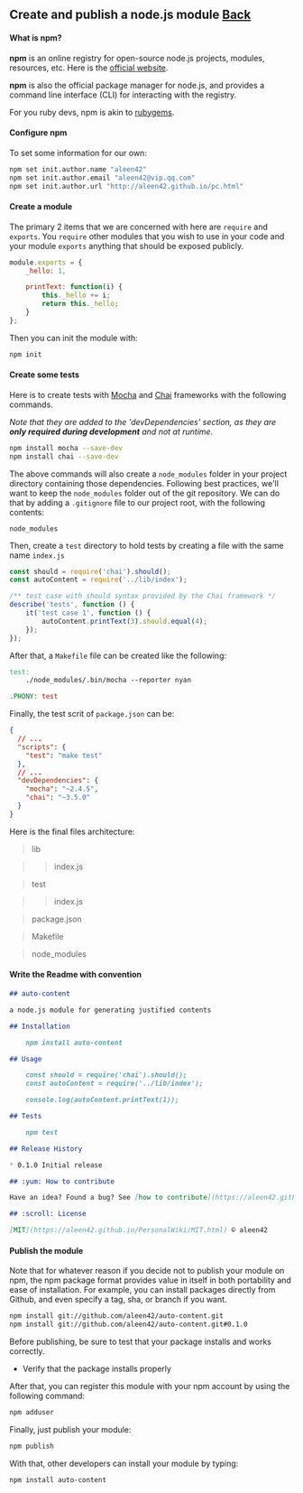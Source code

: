 ## Create and publish a node.js module [Back](./../node.md)

#### What is npm?

**npm** is an online registry for open-source node.js projects, modules, resources, etc. Here is the [official website](http://npmjs.org.).

**npm** is also the official package manager for node.js, and provides a command line interface (CLI) for interacting with the registry.

For you ruby devs, npm is akin to [rubygems](http://rubygems.org/).

#### Configure npm

To set some information for our own:

```bash
npm set init.author.name "aleen42"
npm set init.author.email "aleen42@vip.qq.com"
npm set init.author.url "http://aleen42.github.io/pc.html"
```

#### Create a module

The primary 2 items that we are concerned with here are `require` and `exports`. You `require` other modules that you wish to use in your code and your module `exports` anything that should be exposed publicly.

```js
module.exports = {
	_hello: 1,

	printText: function(i) {
		this._hello += i;
		return this._hello;
	}
};
```

Then you can init the module with:

```bash
npm init
```

#### Create some tests

Here is to create tests with [Mocha](http://visionmedia.github.io/mocha/) and [Chai](http://chaijs.com/) frameworks with the following commands.

*Note that they are added to the 'devDependencies' section, as they are **only required during development** and not at runtime.*

```bash
npm install mocha --save-dev
npm install chai --save-dev
```

The above commands will also create a `node_modules` folder in your project directory containing those dependencies. Following best practices, we'll want to keep the `node_modules` folder out of the git repository. We can do that by adding a `.gitignore` file to our project root, with the following contents:

```
node_modules
```

Then, create a `test` directory to hold tests by creating a file with the same name `index.js`

```js
const should = require('chai').should();
const autoContent = require('../lib/index');

/** test case with should syntax provided by the Chai framework */
describe('tests', function () {
	it('test case 1', function () {
		autoContent.printText(3).should.equal(4);
	});
});
```

After that, a `Makefile` file can be created like the following:

```makefile
test:
	./node_modules/.bin/mocha --reporter nyan

.PHONY: test
```

Finally, the test scrit of `package.json` can be:

```json
{
  // ...
  "scripts": {
    "test": "make test"
  },
  // ...
  "devDependencies": {
    "mocha": "~2.4.5",
    "chai": "~3.5.0"
  }
}
```

Here is the final files architecture:

> lib

>> index.js

> test

>> index.js

> package.json

> Makefile

> node_modules

#### Write the Readme with convention

```md
## auto-content

a node.js module for generating justified contents

## Installation

	npm install auto-content

## Usage

	const should = require('chai').should();
	const autoContent = require('../lib/index');

	console.log(autoContent.printText(1));

## Tests

	npm test

## Release History

* 0.1.0 Initial release

## :yum: How to contribute

Have an idea? Found a bug? See [how to contribute](https://aleen42.github.io/PersonalWiki/contribution.html).

## :scroll: License

[MIT](https://aleen42.github.io/PersonalWiki/MIT.html) © aleen42
```

#### Publish the module

Note that for whatever reason if you decide not to publish your module on npm, the npm package format provides value in itself in both portability and ease of installation. For example, you can install packages directly from Github, and even specify a tag, sha, or branch if you want.

```bash
npm install git://github.com/aleen42/auto-content.git
npm install git://github.com/aleen42/auto-content.git#0.1.0
```

Before publishing, be sure to test that your package installs and works correctly.

- Verify that the package installs properly

After that, you can register this module with your npm account by using the following command:

```bash
npm adduser
```

Finally, just publish your module:

```bash
npm publish
```

With that, other developers can install your module by typing:

```
npm install auto-content
```
